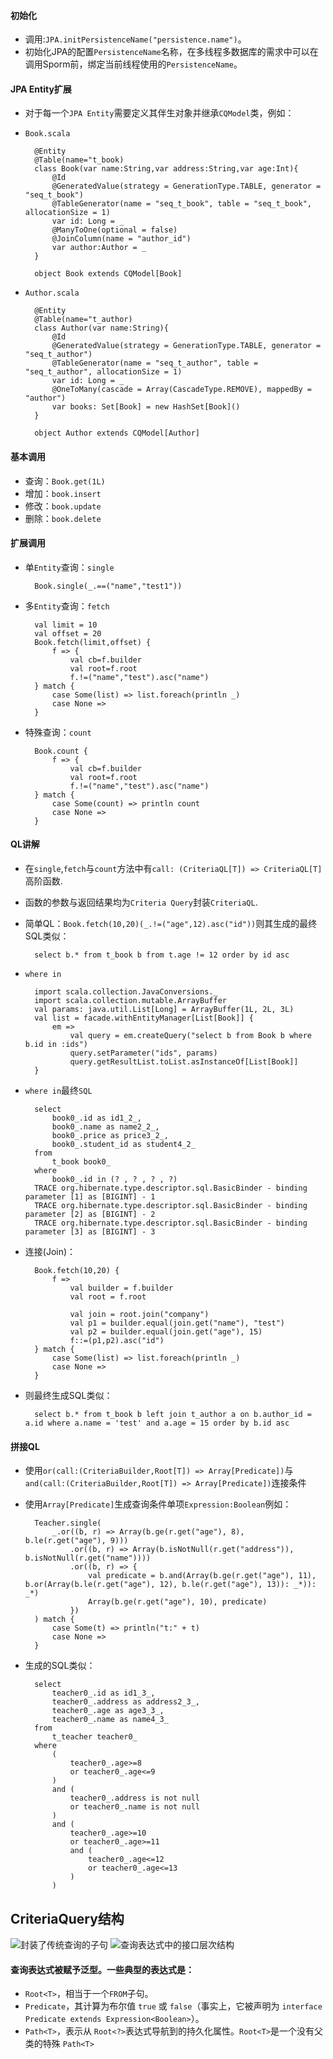 #### 初始化

+ 调用:`JPA.initPersistenceName("persistence.name")`。
+ 初始化JPA的配置`PersistenceName`名称，在多线程多数据库的需求中可以在调用Sporm前，绑定当前线程使用的`PersistenceName`。

#### JPA Entity扩展

+ 对于每一个`JPA Entity`需要定义其伴生对象并继承`CQModel`类，例如：
+ `Book.scala`

        @Entity
        @Table(name="t_book)
        class Book(var name:String,var address:String,var age:Int){
            @Id
            @GeneratedValue(strategy = GenerationType.TABLE, generator = "seq_t_book")
            @TableGenerator(name = "seq_t_book", table = "seq_t_book", allocationSize = 1)
            var id: Long = _
            @ManyToOne(optional = false)
            @JoinColumn(name = "author_id")
            var author:Author = _
        }

        object Book extends CQModel[Book]
+ `Author.scala`

        @Entity
        @Table(name="t_author)
        class Author(var name:String){
            @Id
            @GeneratedValue(strategy = GenerationType.TABLE, generator = "seq_t_author")
            @TableGenerator(name = "seq_t_author", table = "seq_t_author", allocationSize = 1)
            var id: Long = _
            @OneToMany(cascade = Array(CascadeType.REMOVE), mappedBy = "author")
            var books: Set[Book] = new HashSet[Book]()
        }

        object Author extends CQModel[Author]

#### 基本调用
+ 查询：`Book.get(1L)`
+ 增加：`book.insert`
+ 修改：`book.update`
+ 删除：`book.delete`

#### 扩展调用
+ 单`Entity`查询：`single`

        Book.single(_.==("name","test1"))
+ 多`Entity`查询：`fetch`

        val limit = 10
        val offset = 20
        Book.fetch(limit,offset) {
            f => {
                val cb=f.builder
                val root=f.root
                f.!=("name","test").asc("name")
        } match {
            case Some(list) => list.foreach(println _)
            case None =>
        }
+ 特殊查询：`count`

        Book.count {
            f => {
                val cb=f.builder
                val root=f.root
                f.!=("name","test").asc("name")
        } match {
            case Some(count) => println count
            case None =>
        }

#### QL讲解
+ 在`single`,`fetch`与`count`方法中有`call: (CriteriaQL[T]) => CriteriaQL[T]`高阶函数.
+ 函数的参数与返回结果均为`Criteria Query`封装`CriteriaQL`.

+ 简单QL：`Book.fetch(10,20)(_.!=("age",12).asc("id"))`则其生成的最终SQL类似：

        select b.* from t_book b from t.age != 12 order by id asc
+ `where in`

        import scala.collection.JavaConversions._
        import scala.collection.mutable.ArrayBuffer
        val params: java.util.List[Long] = ArrayBuffer(1L, 2L, 3L)
        val list = facade.withEntityManager[List[Book]] {
            em =>
                val query = em.createQuery("select b from Book b where b.id in :ids")
                query.setParameter("ids", params)
                query.getResultList.toList.asInstanceOf[List[Book]]
        }
+ `where in`最终`SQL`

        select
            book0_.id as id1_2_,
            book0_.name as name2_2_,
            book0_.price as price3_2_,
            book0_.student_id as student4_2_
        from
            t_book book0_
        where
            book0_.id in (? , ? , ? , ?)
        TRACE org.hibernate.type.descriptor.sql.BasicBinder - binding parameter [1] as [BIGINT] - 1
        TRACE org.hibernate.type.descriptor.sql.BasicBinder - binding parameter [2] as [BIGINT] - 2
        TRACE org.hibernate.type.descriptor.sql.BasicBinder - binding parameter [3] as [BIGINT] - 3        
+ 连接(Join)：

        Book.fetch(10,20) {
            f =>
                val builder = f.builder
                val root = f.root

                val join = root.join("company")
                val p1 = builder.equal(join.get("name"), "test")
                val p2 = builder.equal(join.get("age"), 15)
                f::=(p1,p2).asc("id")
        } match {
            case Some(list) => list.foreach(println _)
            case None =>
        }
+ 则最终生成SQL类似：

        select b.* from t_book b left join t_author a on b.author_id = a.id where a.name = 'test' and a.age = 15 order by b.id asc

#### 拼接QL
+ 使用`or(call:(CriteriaBuilder,Root[T]) => Array[Predicate])`与`and(call:(CriteriaBuilder,Root[T]) => Array[Predicate])`连接条件
+ 使用`Array[Predicate]`生成查询条件单项`Expression:Boolean`例如：

        Teacher.single(            
            _.or((b, r) => Array(b.ge(r.get("age"), 8), b.le(r.get("age"), 9)))
                .or((b, r) => Array(b.isNotNull(r.get("address")), b.isNotNull(r.get("name"))))
                .or((b, r) => {
                    val predicate = b.and(Array(b.ge(r.get("age"), 11), b.or(Array(b.le(r.get("age"), 12), b.le(r.get("age"), 13)): _*)): _*)
                    Array(b.ge(r.get("age"), 10), predicate)
                })
        ) match {
            case Some(t) => println("t:" + t)
            case None =>
        }
+ 生成的SQL类似：

        select
            teacher0_.id as id1_3_,
            teacher0_.address as address2_3_,
            teacher0_.age as age3_3_,
            teacher0_.name as name4_3_
        from
            t_teacher teacher0_
        where
            (
                teacher0_.age>=8
                or teacher0_.age<=9
            )
            and (
                teacher0_.address is not null
                or teacher0_.name is not null
            )
            and (
                teacher0_.age>=10
                or teacher0_.age>=11
                and (
                    teacher0_.age<=12
                    or teacher0_.age<=13
                )
            )
## CriteriaQuery结构
![封装了传统查询的子句](http://www.ibm.com/developerworks/cn/java/j-typesafejpa/UML-expressions.gif)
![查询表达式中的接口层次结构](http://www.ibm.com/developerworks/cn/java/j-typesafejpa/UML-query.gif)
#### 查询表达式被赋予泛型。一些典型的表达式是：
+ `Root<T>`，相当于一个`FROM`子句。
+ `Predicate`，其计算为布尔值 `true` 或 `false`（事实上，它被声明为 `interface Predicate extends Expression<Boolean>`）。
+ `Path<T>`，表示从 `Root<?>`表达式导航到的持久化属性。`Root<T>`是一个没有父类的特殊 `Path<T>`